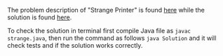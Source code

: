 The problem description of "Strange Printer" is found [here](https://leetcode.com/problems/strange-printer/description/) while the solution is found [here](https://github.com/aurimas13/Solutions-To-Problems/blob/main/LeetCode/Java%20Solutions/Strange%20Printer/strange.java).

To check the solution in terminal first compile Java file as `javac strange.java`, then run the command as follows `java Solution` and it will check tests and if the solution works correctly.
